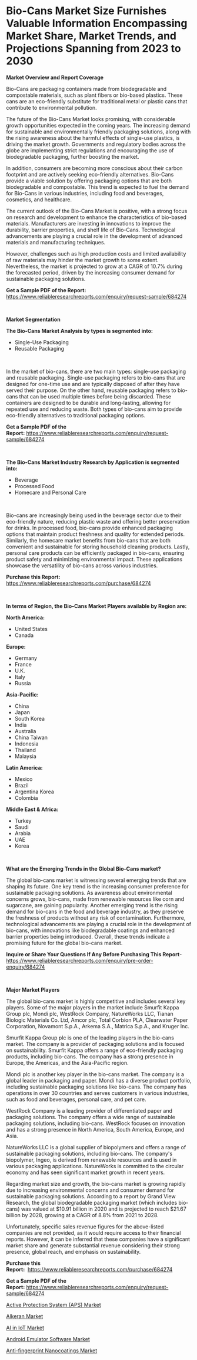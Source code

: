 <p><h1>Bio-Cans Market Size Furnishes Valuable Information Encompassing Market Share, Market Trends, and Projections Spanning from 2023 to 2030</h1></p><p><strong>Market Overview and Report Coverage</strong></p>
<p><p>Bio-Cans are packaging containers made from biodegradable and compostable materials, such as plant fibers or bio-based plastics. These cans are an eco-friendly substitute for traditional metal or plastic cans that contribute to environmental pollution.</p><p>The future of the Bio-Cans Market looks promising, with considerable growth opportunities expected in the coming years. The increasing demand for sustainable and environmentally friendly packaging solutions, along with the rising awareness about the harmful effects of single-use plastics, is driving the market growth. Governments and regulatory bodies across the globe are implementing strict regulations and encouraging the use of biodegradable packaging, further boosting the market.</p><p>In addition, consumers are becoming more conscious about their carbon footprint and are actively seeking eco-friendly alternatives. Bio-Cans provide a viable solution by offering packaging options that are both biodegradable and compostable. This trend is expected to fuel the demand for Bio-Cans in various industries, including food and beverages, cosmetics, and healthcare.</p><p>The current outlook of the Bio-Cans Market is positive, with a strong focus on research and development to enhance the characteristics of bio-based materials. Manufacturers are investing in innovations to improve the durability, barrier properties, and shelf life of Bio-Cans. Technological advancements are playing a crucial role in the development of advanced materials and manufacturing techniques.</p><p>However, challenges such as high production costs and limited availability of raw materials may hinder the market growth to some extent. Nevertheless, the market is projected to grow at a CAGR of 10.7% during the forecasted period, driven by the increasing consumer demand for sustainable packaging solutions.</p></p>
<p><strong>Get a Sample PDF of the Report:</strong> <a href="https://www.reliableresearchreports.com/enquiry/request-sample/684274">https://www.reliableresearchreports.com/enquiry/request-sample/684274</a></p>
<p>&nbsp;</p>
<p><strong>Market Segmentation</strong></p>
<p><strong>The Bio-Cans Market Analysis by types is segmented into:</strong></p>
<p><ul><li>Single-Use Packaging</li><li>Reusable Packaging</li></ul></p>
<p>&nbsp;</p>
<p><p>In the market of bio-cans, there are two main types: single-use packaging and reusable packaging. Single-use packaging refers to bio-cans that are designed for one-time use and are typically disposed of after they have served their purpose. On the other hand, reusable packaging refers to bio-cans that can be used multiple times before being discarded. These containers are designed to be durable and long-lasting, allowing for repeated use and reducing waste. Both types of bio-cans aim to provide eco-friendly alternatives to traditional packaging options.</p></p>
<p><strong>Get a Sample PDF of the Report:</strong>&nbsp;<a href="https://www.reliableresearchreports.com/enquiry/request-sample/684274">https://www.reliableresearchreports.com/enquiry/request-sample/684274</a></p>
<p>&nbsp;</p>
<p><strong>The Bio-Cans Market Industry Research by Application is segmented into:</strong></p>
<p><ul><li>Beverage</li><li>Processed Food</li><li>Homecare and Personal Care</li></ul></p>
<p>&nbsp;</p>
<p><p>Bio-cans are increasingly being used in the beverage sector due to their eco-friendly nature, reducing plastic waste and offering better preservation for drinks. In processed food, bio-cans provide enhanced packaging options that maintain product freshness and quality for extended periods. Similarly, the homecare market benefits from bio-cans that are both convenient and sustainable for storing household cleaning products. Lastly, personal care products can be efficiently packaged in bio-cans, ensuring product safety and minimizing environmental impact. These applications showcase the versatility of bio-cans across various industries.</p></p>
<p><strong>Purchase this Report:</strong>&nbsp; <a href="https://www.reliableresearchreports.com/purchase/684274">https://www.reliableresearchreports.com/purchase/684274</a></p>
<p>&nbsp;</p>
<p><strong>In terms of Region, the Bio-Cans Market Players available by Region are:</strong></p>
<p>
    <p> <strong> North America: </strong>
        <ul>
            <li>United States</li>
            <li>Canada</li>
        </ul>
        </p> 
    <p> <strong> Europe: </strong>
        <ul>
            <li>Germany</li>
            <li>France</li>
            <li>U.K.</li>
            <li>Italy</li>
            <li>Russia</li>
        </ul>
        </p> 
    <p> <strong> Asia-Pacific: </strong>
        <ul>
            <li>China</li>
            <li>Japan</li>
            <li>South Korea</li>
            <li>India</li>
            <li>Australia</li>
            <li>China Taiwan</li>
            <li>Indonesia</li>
            <li>Thailand</li>
            <li>Malaysia</li>
        </ul>
        </p> 
    <p> <strong> Latin America: </strong>
        <ul>
            <li>Mexico</li>
            <li>Brazil</li>
            <li>Argentina Korea</li>
            <li>Colombia</li>
        </ul>
        </p> 
    <p> <strong> Middle East & Africa: </strong>
        <ul>
            <li>Turkey</li>
            <li>Saudi</li>
            <li>Arabia</li>
            <li>UAE</li>
            <li>Korea</li>
        </ul>
    </p>
    </p>
<p>&nbsp;</p>
<p><strong>What are the Emerging Trends in the Global Bio-Cans market?</strong></p>
<p><p>The global bio-cans market is witnessing several emerging trends that are shaping its future. One key trend is the increasing consumer preference for sustainable packaging solutions. As awareness about environmental concerns grows, bio-cans, made from renewable resources like corn and sugarcane, are gaining popularity. Another emerging trend is the rising demand for bio-cans in the food and beverage industry, as they preserve the freshness of products without any risk of contamination. Furthermore, technological advancements are playing a crucial role in the development of bio-cans, with innovations like biodegradable coatings and enhanced barrier properties being introduced. Overall, these trends indicate a promising future for the global bio-cans market.</p></p>
<p><strong>Inquire or Share Your Questions If Any Before Purchasing This Report</strong>- <a href="https://www.reliableresearchreports.com/enquiry/pre-order-enquiry/684274">https://www.reliableresearchreports.com/enquiry/pre-order-enquiry/684274</a></p>
<p>&nbsp;</p>
<p><strong>Major Market Players</strong></p>
<p><p>The global bio-cans market is highly competitive and includes several key players. Some of the major players in the market include Smurfit Kappa Group plc, Mondi plc, WestRock Company, NatureWorks LLC, Tianan Biologic Materials Co. Ltd, Amcor plc, Total Corbion PLA, Clearwater Paper Corporation, Novamont S.p.A., Arkema S.A., Matrica S.p.A., and Kruger Inc.</p><p>Smurfit Kappa Group plc is one of the leading players in the bio-cans market. The company is a provider of packaging solutions and is focused on sustainability. Smurfit Kappa offers a range of eco-friendly packaging products, including bio-cans. The company has a strong presence in Europe, the Americas, and the Asia-Pacific region.</p><p>Mondi plc is another key player in the bio-cans market. The company is a global leader in packaging and paper. Mondi has a diverse product portfolio, including sustainable packaging solutions like bio-cans. The company has operations in over 30 countries and serves customers in various industries, such as food and beverages, personal care, and pet care.</p><p>WestRock Company is a leading provider of differentiated paper and packaging solutions. The company offers a wide range of sustainable packaging solutions, including bio-cans. WestRock focuses on innovation and has a strong presence in North America, South America, Europe, and Asia.</p><p>NatureWorks LLC is a global supplier of biopolymers and offers a range of sustainable packaging solutions, including bio-cans. The company's biopolymer, Ingeo, is derived from renewable resources and is used in various packaging applications. NatureWorks is committed to the circular economy and has seen significant market growth in recent years.</p><p>Regarding market size and growth, the bio-cans market is growing rapidly due to increasing environmental concerns and consumer demand for sustainable packaging solutions. According to a report by Grand View Research, the global biodegradable packaging market (which includes bio-cans) was valued at $10.91 billion in 2020 and is projected to reach $21.67 billion by 2028, growing at a CAGR of 8.8% from 2021 to 2028.</p><p>Unfortunately, specific sales revenue figures for the above-listed companies are not provided, as it would require access to their financial reports. However, it can be inferred that these companies have a significant market share and generate substantial revenue considering their strong presence, global reach, and emphasis on sustainability.</p></p>
<p><strong>Purchase this Report:</strong>&nbsp;&nbsp;<a href="https://www.reliableresearchreports.com/purchase/684274">https://www.reliableresearchreports.com/purchase/684274</a></p>
<p></p>
<p><strong>Get a Sample PDF of the Report:</strong>&nbsp;<a href="https://www.reliableresearchreports.com/enquiry/request-sample/684274">https://www.reliableresearchreports.com/enquiry/request-sample/684274</a></p>
<p><p><a href="https://medium.com/@tyreldooley/active-protection-system-aps-market-share-evolution-and-market-growth-trends-2023-2030-96a2f467d619">Active Protection System (APS) Market</a></p><p><a href="https://medium.com/@larrycrooks1923/alkeran-market-competitive-analysis-market-trends-and-forecast-to-2030-3fa99907c510">Alkeran Market</a></p><p><a href="https://medium.com/@trystanward/ai-in-iot-market-outlook-industry-overview-and-forecast-2023-to-2030-cd225fda9027">AI in IoT Market</a></p><p><a href="https://medium.com/@sandyabbott2023/android-emulator-software-market-outlook-industry-overview-and-forecast-2023-to-2030-a7fa994fdac8">Android Emulator Software Market</a></p><p><a href="https://medium.com/@cameronhuel/anti-fingerprint-nanocoatings-market-the-key-to-successful-business-strategy-forecast-till-2030-e7f4734f78e7">Anti-fingerprint Nanocoatings Market</a></p></p>